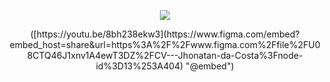 <p align="center">
  <img src="https://readme-typing-svg.herokuapp.com?center=true&vCenter=true&width=450&lines=Hi%2C+im+Jhonatan;I%C2%B4m+Full-Stack+Developer;Welcome+to+my+Github;Feel+free+to+check+out+my+repositories">
</p>

<div align="center">
  ([https://youtu.be/8bh238ekw3](https://www.figma.com/embed?embed_host=share&url=https%3A%2F%2Fwww.figma.com%2Ffile%2FU08CTQ46J1xnv1A4ewT3DZ%2FCV---Jhonatan-da-Costa%3Fnode-id%3D13%253A404) "@embed")
</div>

<!-- <div align="center">
  <iframe style="border: 1px solid rgba(0, 0, 0, 0.1);" width="800" height="450" src="https://www.figma.com/embed?embed_host=share&url=https%3A%2F%2Fwww.figma.com%2Ffile%2FU08CTQ46J1xnv1A4ewT3DZ%2FCV---Jhonatan-da-Costa%3Fnode-id%3D13%253A404" allowfullscreen></iframe>
</div> -->



<!--
-- Formatted with each text in one line
https://readme-typing-svg.herokuapp.com?vCenter=true&multiline=true&width=450&height=150&lines=Hi%2C+im+Jhonatan;I%C2%B4m+Full-Stack+Developer;Welcome+to+my+Github;Feel+free+to+check+out+my+repositories

Here are some ideas to get you started:

- 🔭 I’m currently working on ...
- 🌱 I’m currently learning ...
- 👯 I’m looking to collaborate on ...
- 🤔 I’m looking for help with ...
- 💬 Ask me about ...
- 📫 How to reach me: ...
- 😄 Pronouns: ...
- ⚡ Fun fact: ...
-->
